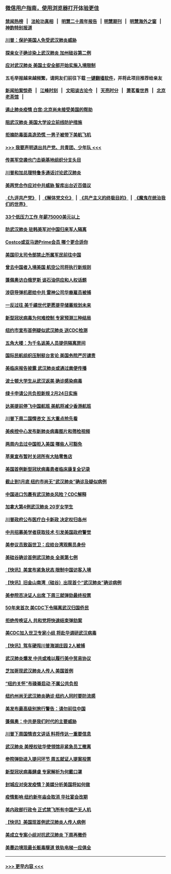 ### [微信用户指南，使用浏览器打开体验更佳](https://github.com/gfw-breaker/banned-news1/blob/master/indexes/wechat-guide.md?t=0)
#### [禁闻热榜](热点新闻.md?t=0)  &nbsp;&nbsp;|&nbsp;&nbsp; [法轮功真相](https://github.com/gfw-breaker/truth/blob/master/README.md?t=0) &nbsp;&nbsp;|&nbsp;&nbsp; [明慧二十周年报告](https://github.com/gfw-breaker/mh-reports/blob/master/README.md?t=0) &nbsp;&nbsp;|&nbsp;&nbsp;[明慧期刊](https://github.com/gfw-breaker/mh-qikan) &nbsp;&nbsp;|&nbsp;&nbsp; [明慧海外之窗](https://github.com/gfw-breaker/mh-news/blob/master/README.md?t=0) &nbsp;&nbsp;|&nbsp;&nbsp; [神韵特别报道](https://github.com/gfw-breaker/mh-news/blob/master/shenyun.md?t=0)
#### [川普：保护美国人免受武汉肺炎威胁](../pages/nsc412/n11839718.md?t=02031011) 
#### [探亲女子确诊染上武汉肺炎 加州硅谷第二例](../pages/nsc412/n11839784.md?t=02031011) 
#### [应对武汉肺炎 美国土安全部开始实施入境限制](../pages/nsc412/n11839729.md?t=02031011) 
#### 五毛举报越来越频繁，请网友们前往下载 [一键翻墙软件](https://github.com/gfw-breaker/ssr-accounts)，并将此项目推荐给亲友
#### [新闻拍案惊奇](https://github.com/gfw-breaker/banned-news1/blob/master/pages/link4.md) &nbsp;&nbsp;|&nbsp;&nbsp; [江峰时刻](https://github.com/gfw-breaker/banned-news1/blob/master/pages/link4.md) &nbsp;&nbsp;|&nbsp;&nbsp; [文昭谈古论今](https://github.com/gfw-breaker/banned-news1/blob/master/pages/link4.md) &nbsp;&nbsp;|&nbsp;&nbsp; [天亮时分](https://github.com/gfw-breaker/banned-news1/blob/master/pages/link4.md) &nbsp;&nbsp;|&nbsp;&nbsp; [萧茗看世界](https://github.com/gfw-breaker/banned-news1/blob/master/pages/link4.md) &nbsp;&nbsp;|&nbsp;&nbsp; [北京老茶馆](https://github.com/gfw-breaker/banned-news1/blob/master/pages/link4.md) &nbsp;&nbsp;|&nbsp;&nbsp; 
#### [遏止肺炎疫情 白宫:北京尚未接受美国的帮助](../pages/nsc412/n11839660.md?t=02031011) 
#### [阻武汉肺炎 美国大学设立前线防护措施](../pages/nsc412/n11839479.md?t=02031011) 
#### [拒摘防毒面具造恐慌 一男子被带下美航飞机](../pages/nsc412/n11839455.md?t=02031011) 
#### [>>> 我要声明退出共产党、共青团、少年队 <<<](https://github.com/begood0513/goodnews/blob/master/quit/letter.md) 
#### [传美军空袭也门击毙基地组织分支头目](../pages/nsc412/n11839210.md?t=02031011) 
#### [川普和加总理特鲁多通话讨论武汉肺炎](../pages/nsc412/n11839128.md?t=02031011) 
#### [美两党合作应对中共威胁 智库出台近百倡议](../pages/nsc412/n11838437.md?t=02031011) 
#### [《九评共产党》](https://github.com/begood0513/9ping.md/blob/master/README.md) &nbsp;|&nbsp; [《解体党文化》](../../../../jtdwh.md/blob/master/README.md)  &nbsp;|&nbsp; [《共产主义的终极目的》](../../../../gczydzjmd.md/blob/master/README.md) &nbsp;|&nbsp; [《魔鬼在统治我们的世界》](../../../../mgztzwmdsj.md/blob/master/README.md) 
#### [33个低压力工作 年薪75000美元以上](../pages/nsc412/n11834441.md?t=02031011) 
#### [防武汉肺炎 驻韩美军对中国归来军人隔离](../pages/nsc412/n11838970.md?t=02031011) 
#### [Costco或亚马逊Prime会员 哪个更合适你](../pages/nsc412/n11834459.md?t=02031011) 
#### [美国印太司令部禁止所属军民前往中国](../pages/nsc412/n11838418.md?t=02031011) 
#### [曾去中国者入境美国 航空公司将执行新规则](../pages/nsc412/n11838375.md?t=02031011) 
#### [蓬佩奥访白俄罗斯 谈石油供应和人权话题](../pages/nsc412/n11838242.md?t=02031011) 
#### [涉窃导弹机密给中共 雷神公司华裔雇员被捕](../pages/nsc412/n11838129.md?t=02031011) 
#### [一反过往 美千禧世代更愿提早储蓄规划未来](../pages/nsc412/n11837601.md?t=02031011) 
#### [新型冠状病毒为何难控制 专家预测三种结局](../pages/nsc412/n11838002.md?t=02031011) 
#### [纽约市宣布首例疑似武汉肺炎 送CDC检测](../pages/nsc412/n11837852.md?t=02031011) 
#### [五角大楼：为千名返美人员提供隔离房间](../pages/nsc412/n11837831.md?t=02031011) 
#### [国际民航组织压制挺台言论 美国务院严厉谴责](../pages/nsc412/n11837791.md?t=02031011) 
#### [美临床报告披露 武汉肺炎或通过粪便传播](../pages/nsc412/n11837626.md?t=02031011) 
#### [波士顿大学生从武汉返美 确诊感染病毒](../pages/nsc412/n11837580.md?t=02031011) 
#### [绿卡申请公共负担新规 2月24日实施](../pages/nsc412/n11836634.md?t=02031011) 
#### [达美提前停飞中国航班 美航将减少香港航班](../pages/nsc412/n11837649.md?t=02031011) 
#### [川普下周二国情咨文 五大重点抢先看](../pages/nsc412/n11837512.md?t=02031011) 
#### [美疾控中心发布新肺炎病毒图片和筛检视频](../pages/nsc412/n11837491.md?t=02031011) 
#### [两周内去过中国拒入美国 哪些人可豁免](../pages/nsc412/n11837400.md?t=02031011) 
#### [苹果宣布暂时关闭所有大陆零售店](../pages/nsc412/n11837097.md?t=02031011) 
#### [美国首例新型冠状病毒患者临床康复全记录](../pages/nsc412/n11836513.md?t=02031011) 
#### [截止到1月底  纽约市尚无“武汉肺炎”确诊及疑似病例](../pages/nsc412/n11836657.md?t=02031011) 
#### [中国进口包裹有武汉肺炎风险？CDC解释](../pages/nsc412/n11836321.md?t=02031011) 
#### [加拿大第4例武汉肺炎 20岁女学生](../pages/nsc412/n11836537.md?t=02031011) 
#### [川普政府公布医疗白卡新政 决定权归各州](../pages/nsc412/n11836336.md?t=02031011) 
#### [中共招募美学者获取技术 引发美国政府警觉](../pages/nsc412/n11836277.md?t=02031011) 
#### [美参议员致函世卫：应给台湾观察员身份](../pages/nsc412/n11836183.md?t=02031011) 
#### [美硅谷确诊首例武汉肺炎 全美第七例](../pages/nsc412/n11836093.md?t=02031011) 
#### [【快讯】美宣布紧急状态 限制中国访客入境](../pages/nsc412/n11836030.md?t=02031011) 
#### [【快讯】旧金山南湾（硅谷）出现首个“武汉肺炎”确诊病例](../pages/nsc412/n11836084.md?t=02031011) 
#### [美参院否决证人出席 下周三就弹劾最终投票](../pages/nsc412/n11835900.md?t=02031011) 
#### [50年来首次 美CDC下令隔离武汉归国侨民](../pages/nsc412/n11835854.md?t=02031011) 
#### [拒绝传唤证人 共和党将快速结束弹劾案](../pages/nsc412/n11835573.md?t=02031011) 
#### [美CDC加入世卫专家小组 将赴华调研武汉病毒](../pages/nsc412/n11835584.md?t=02031011) 
#### [【快讯】驾车硬闯川普海湖庄园 2人被捕](../pages/nsc412/n11835785.md?t=02031011) 
#### [武汉肺炎爆发 中共或难以履行美中贸易协议](../pages/nsc412/n11834752.md?t=02031011) 
#### [芝加哥现武汉肺炎人传人 美国首例](../pages/nsc412/n11834730.md?t=02031011) 
#### [“纽约关怀”布碌崙启动  不属公共负担](../pages/nsc412/n11834269.md?t=02031011) 
#### [纽约州尚无武汉肺炎确诊  纽约人同时要防流感](../pages/nsc412/n11834247.md?t=02031011) 
#### [美发布最高级别旅行警告：请勿前往中国](../pages/nsc412/n11834038.md?t=02031011) 
#### [蓬佩奥：中共是我们时代的主要威胁](../pages/nsc412/n11833434.md?t=02031011) 
#### [川普下周国情咨文讲话 料将传达一重要信息](../pages/nsc412/n11833714.md?t=02031011) 
#### [武汉肺炎 美授权驻华使领馆非紧急员工撤离](../pages/nsc412/n11833604.md?t=02031011) 
#### [参院弹劾进入提问环节 周五就证人提案投票](../pages/nsc412/n11833522.md?t=02031011) 
#### [新型冠状病毒肆虐 专家解析为何戴口罩](../pages/nsc412/n11833332.md?t=02031011) 
#### [封城应对突发疫情？美媒分析美国将如何做](../pages/nsc412/n11831560.md?t=02031011) 
#### [疫情影响 纽约新年庙会取消 华社宴会改期](../pages/nsc412/n11831457.md?t=02031011) 
#### [美内政部行政令 正式禁飞所有中国产无人机](../pages/nsc412/n11833169.md?t=02031011) 
#### [【快讯】美国现首例武汉肺炎人传人病例](../pages/nsc412/n11833284.md?t=02031011) 
#### [美成立专案小组对抗武汉肺炎 下周再撤侨](../pages/nsc412/n11832839.md?t=02031011) 
#### [美墨边境现最长贩毒隧道 铁轨电梯一应俱全](../pages/nsc412/n11832928.md?t=02031011) 

----
#### [ >>> 更早内容 <<< ](../indexes/nsc412-earlier.md)
